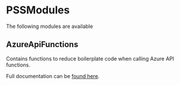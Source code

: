 # PSSModules

The following modules are available

## AzureApiFunctions

Contains functions to reduce boilerplate code when calling Azure API functions.

Full documentation can be [found here](AzureApiFunctions.md).